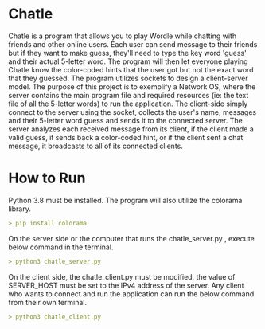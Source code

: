 # Chatle
Chatle is a program that allows you to play Wordle while chatting with friends and other online users. Each user can send message to their friends but if they want to make guess, they'll need to type the key word 'guess' and their actual 5-letter word. The program will then let everyone playing Chatle know the color-coded hints that the user got but not the exact word that they guessed. The program utilizes sockets to design a client-server model. The purpose of this project is to exemplify a Network OS, where the server contains the main program file and required resources  (ie: the text file of all the 5-letter words) to run the application. The client-side simply connect to the server using the socket, collects the user's name, messages and their 5-letter word guess and sends it to the connected server. The server analyzes each received message from its client, if the client made a valid guess, it sends back a color-coded hint, or if the client sent a chat message, it broadcasts to all of its connected clients. <br />

# How to Run
Python 3.8 must be installed. The program will also utilize the colorama library.
```md
> pip install colorama
```
On the server side or the computer that runs the chatle_server.py , execute below command in the terminal. <br />
```md
> python3 chatle_server.py
```
On the client side, the chatle_client.py must be modified, the value of SERVER_HOST must be set to the IPv4 address of the server. Any client who wants to connect and run the application can run the below command from their own terminal. 

```md
> python3 chatle_client.py
```
